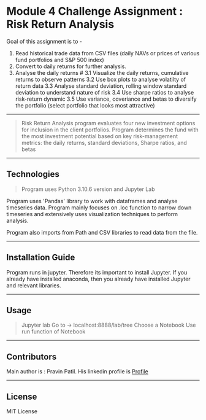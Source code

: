 # Module 4 Challenge Assignment : Risk Return Analysis

 Goal of this assignment is to -
 1. Read historical trade data from CSV files (daily NAVs or prices of various fund portfolios and S&P 500 index)
 2. Convert to daily returns for further analysis.
 3. Analyse the daily returns #
     3.1 Visualize the daily returns, cumulative returns to observe patterns
     3.2 Use box plots to analyse volatilty of return data 
     3.3 Analyse standard deviation, rolling window standard deviation to understand nature of risk
     3.4 Use sharpe ratios to analyse risk-return dynamic
     3.5 Use variance, coveriance and betas to diversify the portfolio (select portfolio that looks most attractive)

---

> Risk Return Analysis program evaluates four new investment options for inclusion in the client portfolios. Program determines the fund with the most investment potential based on key risk-management metrics: the daily returns, standard deviations, Sharpe ratios, and betas

---

## Technologies

> Program uses Python 3.10.6 version and Jupyter Lab

Program uses 'Pandas' library to work with dataframes and analyse timeseries data. Program mainly focuses on .loc function to narrow down timeseries and extensively uses visualization techniques to perform analysis.

Program also imports from Path and CSV libraries to read data from the file.

---

## Installation Guide 

Program runs in jupyter. Therefore its important to install Jupyter. If you already have installed anaconda, then you already have installed Jupyter and relevant libraries.

---
## Usage

> Jupyter lab
> Go to -> localhost:8888/lab/tree
> Choose a Notebook
> Use run function of Notebook

---
## Contributors

Main author is : Pravin Patil. His linkedin profile is [Profile](https://www.linkedin.com/in/pravin-patil-5880301)

---

## License

MIT License